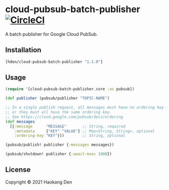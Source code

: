 # cloud-pubsub-batch-publisher [![CircleCI](https://dl.circleci.com/status-badge/img/gh/hden/cloud-pubsub-batch-publisher/tree/master.svg?style=svg)](https://dl.circleci.com/status-badge/redirect/gh/hden/cloud-pubsub-batch-publisher/tree/master)

A batch publisher for Google Cloud PubSub.

## Installation

```clj
[hden/cloud-pubsub-batch-publisher "1.1.0"]
```

## Usage

```clj
(require '[cloud-pubsub-batch-publisher.core :as pubsub])

(def publisher (pubsub/publisher "TOPIC-NAME")

;; In a single publish request, all messages must have no ordering key
;; or they must all have the same ordering key.
;; See https://cloud.google.com/pubsub/docs/ordering
(def messages
  [{:message      "MESSAGE"       ;; String, required
    :metadata     {"KEY" "VALUE"} ;; Map<String, String>, optional
    :ordering-key "KEY"}])        ;; String, optional

(pubsub/publish! publisher {:messages messages})

(pubsub/shutdown! publisher {:await-msec 1000})
```

## License

Copyright © 2021 Haokang Den
